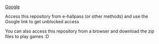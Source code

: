 <html>
     <body>
          <a href="https://www.google.com/">Google</a>
          <p> </p>
          <p> Access this repository from e-hallpass (or other methods) and use the Google link to get unblocked access</p>
          <p> You can also access this repository from a browser and download the zip files to play games :D</p>
     </body>
</html>
